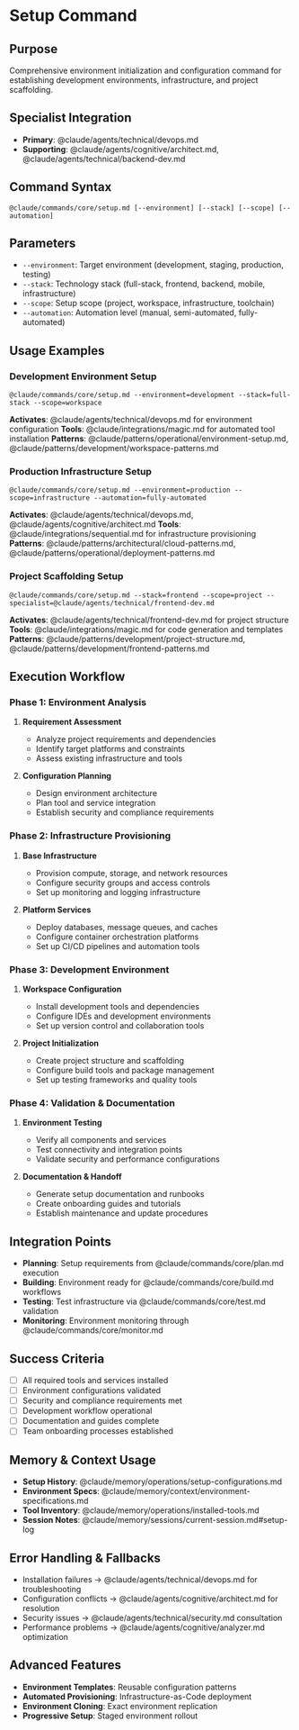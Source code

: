 # Setup Command

## Purpose
Comprehensive environment initialization and configuration command for establishing development environments, infrastructure, and project scaffolding.

## Specialist Integration
- **Primary**: @claude/agents/technical/devops.md
- **Supporting**: @claude/agents/cognitive/architect.md, @claude/agents/technical/backend-dev.md

## Command Syntax
```
@claude/commands/core/setup.md [--environment] [--stack] [--scope] [--automation]
```

## Parameters
- `--environment`: Target environment (development, staging, production, testing)
- `--stack`: Technology stack (full-stack, frontend, backend, mobile, infrastructure)
- `--scope`: Setup scope (project, workspace, infrastructure, toolchain)
- `--automation`: Automation level (manual, semi-automated, fully-automated)

## Usage Examples

### Development Environment Setup
```
@claude/commands/core/setup.md --environment=development --stack=full-stack --scope=workspace
```
**Activates**: @claude/agents/technical/devops.md for environment configuration
**Tools**: @claude/integrations/magic.md for automated tool installation
**Patterns**: @claude/patterns/operational/environment-setup.md, @claude/patterns/development/workspace-patterns.md

### Production Infrastructure Setup
```
@claude/commands/core/setup.md --environment=production --scope=infrastructure --automation=fully-automated
```
**Activates**: @claude/agents/technical/devops.md, @claude/agents/cognitive/architect.md
**Tools**: @claude/integrations/sequential.md for infrastructure provisioning
**Patterns**: @claude/patterns/architectural/cloud-patterns.md, @claude/patterns/operational/deployment-patterns.md

### Project Scaffolding Setup
```
@claude/commands/core/setup.md --stack=frontend --scope=project --specialist=@claude/agents/technical/frontend-dev.md
```
**Activates**: @claude/agents/technical/frontend-dev.md for project structure
**Tools**: @claude/integrations/magic.md for code generation and templates
**Patterns**: @claude/patterns/development/project-structure.md, @claude/patterns/development/frontend-patterns.md

## Execution Workflow

### Phase 1: Environment Analysis
1. **Requirement Assessment**
   - Analyze project requirements and dependencies
   - Identify target platforms and constraints
   - Assess existing infrastructure and tools

2. **Configuration Planning**
   - Design environment architecture
   - Plan tool and service integration
   - Establish security and compliance requirements

### Phase 2: Infrastructure Provisioning
1. **Base Infrastructure**
   - Provision compute, storage, and network resources
   - Configure security groups and access controls
   - Set up monitoring and logging infrastructure

2. **Platform Services**
   - Deploy databases, message queues, and caches
   - Configure container orchestration platforms
   - Set up CI/CD pipelines and automation tools

### Phase 3: Development Environment
1. **Workspace Configuration**
   - Install development tools and dependencies
   - Configure IDEs and development environments
   - Set up version control and collaboration tools

2. **Project Initialization**
   - Create project structure and scaffolding
   - Configure build tools and package management
   - Set up testing frameworks and quality tools

### Phase 4: Validation & Documentation
1. **Environment Testing**
   - Verify all components and services
   - Test connectivity and integration points
   - Validate security and performance configurations

2. **Documentation & Handoff**
   - Generate setup documentation and runbooks
   - Create onboarding guides and tutorials
   - Establish maintenance and update procedures

## Integration Points
- **Planning**: Setup requirements from @claude/commands/core/plan.md execution
- **Building**: Environment ready for @claude/commands/core/build.md workflows
- **Testing**: Test infrastructure via @claude/commands/core/test.md validation
- **Monitoring**: Environment monitoring through @claude/commands/core/monitor.md

## Success Criteria
- [ ] All required tools and services installed
- [ ] Environment configurations validated
- [ ] Security and compliance requirements met
- [ ] Development workflow operational
- [ ] Documentation and guides complete
- [ ] Team onboarding processes established

## Memory & Context Usage
- **Setup History**: @claude/memory/operations/setup-configurations.md
- **Environment Specs**: @claude/memory/context/environment-specifications.md
- **Tool Inventory**: @claude/memory/operations/installed-tools.md
- **Session Notes**: @claude/memory/sessions/current-session.md#setup-log

## Error Handling & Fallbacks
- Installation failures → @claude/agents/technical/devops.md for troubleshooting
- Configuration conflicts → @claude/agents/cognitive/architect.md for resolution
- Security issues → @claude/agents/technical/security.md consultation
- Performance problems → @claude/agents/cognitive/analyzer.md optimization

## Advanced Features
- **Environment Templates**: Reusable configuration patterns
- **Automated Provisioning**: Infrastructure-as-Code deployment
- **Environment Cloning**: Exact environment replication
- **Progressive Setup**: Staged environment rollout
